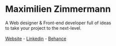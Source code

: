 <h1 align="left">Maximilien Zimmermann</h1>
<p align="left">A Web designer & Front-end developer full of ideas 
<br>to take your project to the next-level.</h3> <br><br>
<a href="https://www.maximilien.work/" target="_blank">Website</a> - 
<a href="https://www.linkedin.com/in/maximilien-zimmermann-a2a290183/" target="_blank">Linkedin</a> - 
<a href="https://www.behance.net/max-zim" target="_blank">Behance</a>
